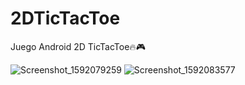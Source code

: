# 2DTicTacToe
Juego Android 2D TicTacToe🔥🎮

![Screenshot_1592079259](https://user-images.githubusercontent.com/46753453/84582507-3eed3500-adaa-11ea-8936-2b2819b36bca.png)
![Screenshot_1592083577](https://user-images.githubusercontent.com/46753453/84582508-401e6200-adaa-11ea-9067-ce52c237521f.png)
